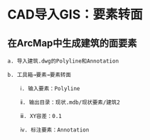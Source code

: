 # CAD导入GIS：要素转面

## 在ArcMap中生成建筑的面要素

    a. 导入建筑.dwg的Polyline和Annotation

    b. 工具箱→要素→要素转面

        ⅰ. 输入要素：Polyline

        ⅱ. 输出目录：现状.mdb/现状要素/建筑2

        ⅲ. XY容差：0.1

        ⅳ. 标注要素：Annotation
        